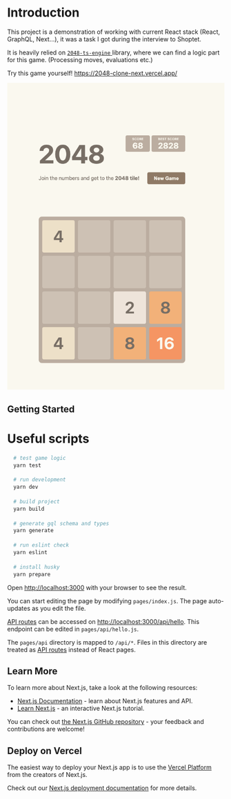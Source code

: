 # Introduction
This project is a demonstration of working with current React stack (React, GraphQL, Next...), it was a task I got during the interview to Shoptet.

It is heavily relied on [`2048-ts-engine` ](https://www.npmjs.com/package/2048-ts-engine) library, where we can find a logic part for this game. (Processing moves, evaluations etc.)

Try this game yourself! https://2048-clone-next.vercel.app/

![Screenshot](screenshot.png)

## Getting Started

# Useful scripts

```bash
  # test game logic
  yarn test

  # run development
  yarn dev

  # build project
  yarn build

  # generate gql schema and types
  yarn generate

  # run eslint check
  yarn eslint

  # install husky
  yarn prepare
```

Open [http://localhost:3000](http://localhost:3000) with your browser to see the result.

You can start editing the page by modifying `pages/index.js`. The page auto-updates as you edit the file.

[API routes](https://nextjs.org/docs/api-routes/introduction) can be accessed on [http://localhost:3000/api/hello](http://localhost:3000/api/hello). This endpoint can be edited in `pages/api/hello.js`.

The `pages/api` directory is mapped to `/api/*`. Files in this directory are treated as [API routes](https://nextjs.org/docs/api-routes/introduction) instead of React pages.

## Learn More

To learn more about Next.js, take a look at the following resources:

- [Next.js Documentation](https://nextjs.org/docs) - learn about Next.js features and API.
- [Learn Next.js](https://nextjs.org/learn) - an interactive Next.js tutorial.

You can check out [the Next.js GitHub repository](https://github.com/vercel/next.js/) - your feedback and contributions are welcome!

## Deploy on Vercel

The easiest way to deploy your Next.js app is to use the [Vercel Platform](https://vercel.com/new?utm_medium=default-template&filter=next.js&utm_source=create-next-app&utm_campaign=create-next-app-readme) from the creators of Next.js.

Check out our [Next.js deployment documentation](https://nextjs.org/docs/deployment) for more details.
